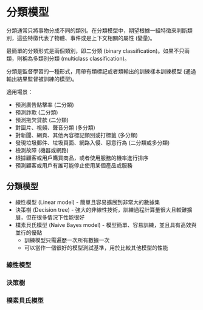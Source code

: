 # 分類模型

分類通常只將事物分成不同的類別。在分類模型中，期望根據一組特徵來判斷類別，這些特徵代表了物體、事件或是上下文相關的屬性 
(變量)。

最簡單的分類形式是兩個類別，即二分類 (binary classification)。如果不只兩類，則稱為多類別分類 (multiclass classification)。

分類是監督學習的一種形式，用帶有類標記或者類輸出的訓練樣本訓練模型 (通過輸出結果監督被訓練的模型)。

適用場景：
- 預測廣告點擊率 (二分類)
- 預測詐欺 (二分類)
- 預測拖欠貸款 (二分類)
- 對圖片、視頻、聲音分類 (多分類)
- 對新聞、網頁、其他內容標記類別或打標籤 (多分類)
- 發現垃圾郵件、垃圾頁面、網路入侵、惡意行為 (二分類或多分類)
- 檢測故障 (機器或網路)
- 根據顧客或用戶購買商品，或者使用服務的機率進行排序
- 預測顧客或用戶有誰可能停止使用某個產品或服務

## 分類模型
- 線性模型 (Linear model) - 簡單且容易擴展到非常大的數據集
- 決策樹 (Decision tree) - 強大的非線性技術，訓練過程計算量很大且較難擴展，但在很多情況下性能很好
- 樸素貝氏模型 (Naive Bayes model) - 模型簡單、容易訓練，並且具有高效與並行的優點
  - 訓練模型只需遍歷一次所有數據一次
  - 可以當作一個很好的模型測試基準，用於比較其他模型的性能

### 線性模型

### 決策樹

### 樸素貝氏模型
